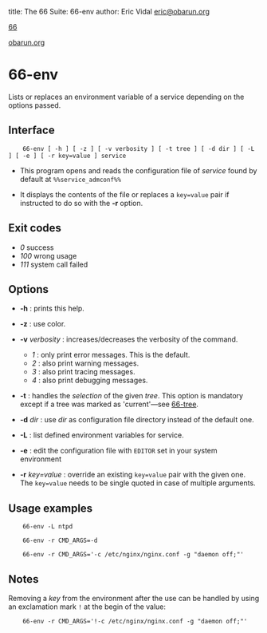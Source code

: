 title: The 66 Suite: 66-env
author: Eric Vidal <eric@obarun.org>

[66](index.html)

[obarun.org](https://web.obarun.org)

# 66-env

Lists or replaces an environment variable of a service depending on the options passed.

## Interface

```
    66-env [ -h ] [ -z ] [ -v verbosity ] [ -t tree ] [ -d dir ] [ -L ] [ -e ] [ -r key=value ] service
```

- This program opens and reads the configuration file of *service* found by default at `%%service_admconf%%`

- It displays the contents of the file or replaces a `key=value` pair if instructed to do so with the **‑r** option.

## Exit codes

- *0* success
- *100* wrong usage
- *111* system call failed

## Options

- **-h** : prints this help.

- **-z** : use color.

- **-v** *verbosity* : increases/decreases the verbosity of the command.
    * *1* : only print error messages. This is the default.
    * *2* : also print warning messages.
    * *3* : also print tracing messages.
    * *4* : also print debugging messages.

- **-t** : handles the *selection* of the given *tree*. This option is mandatory except if a tree was marked as 'current'—see [66-tree](66-tree.html).

- **-d** *dir* : use *dir* as configuration file directory instead of the default one.

- **-L** : list defined environment variables for service.

- **-e** : edit the configuration file with `EDITOR` set in your system environment

- **-r** *key=value* : override an existing `key=value` pair with the given one. The `key=value` needs to be single quoted in case of multiple arguments.

## Usage examples

```
    66-env -L ntpd

    66-env -r CMD_ARGS=-d 

    66-env -r CMD_ARGS='-c /etc/nginx/nginx.conf -g "daemon off;"'
```

## Notes

Removing a *key* from the environment after the use can be handled by using an exclamation mark `!` at the begin of the value: 

```
    66-env -r CMD_ARGS='!-c /etc/nginx/nginx.conf -g "daemon off;"'
```
